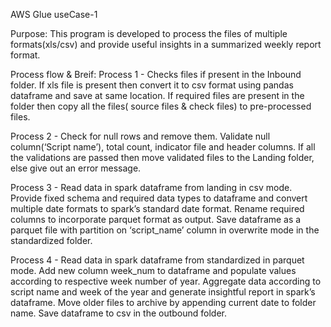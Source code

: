 AWS Glue useCase-1

Purpose: 
This program is developed to process the files of multiple formats(xls/csv) and provide useful insights in a summarized weekly report format.

Process flow & Breif:
Process 1 -
Checks files if present in the Inbound folder. If xls file is present then convert it to csv format using pandas dataframe and save at same location.
If required files are present in the folder then copy all the files( source files & check files) to pre-processed files.

Process 2 -
Check for null rows and remove them. Validate null column(‘Script name’), total count, indicator file and header columns.
If all the validations are passed then move validated files to the Landing folder, else give out an error message.

Process 3 -
Read data in spark dataframe from landing in csv mode.
Provide fixed schema and required data types to dataframe and convert multiple date formats to spark’s standard date format.
Rename required columns to incorporate parquet format as output.
Save dataframe as a parquet file with partition on ‘script_name’ column in overwrite mode in the standardized folder.

Process 4 -
Read data in spark dataframe from standardized in parquet mode.
Add new column week_num to dataframe and populate values according to respective week number of year.
Aggregate data according to script name and week of the year and generate insightful report in spark’s dataframe.
Move older files to archive by appending current date to folder name.
Save dataframe to csv in the outbound folder.
